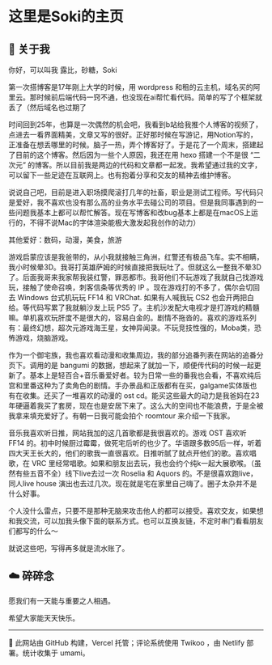 # 这里是Soki的主页

## 🌟 关于我
你好，可以叫我 露比，砂糖，Soki

第一次搭博客是17年刚上大学的时候，用 wordpress 和租的云主机，域名买的阿里云。那时候前后端代码一窍不通，也没现在ai帮忙看代码。简单的写了个框架就丢了（然后域名也过期了

时间回到25年，也算是一次偶然的机会吧，我看到b站给我推个人博客的视频了，点进去一看界面精美，文章又写的很好。正好那时候在写游记，用Notion写的，正准备在想丢哪里的时候。脑子一热，弄个博客好了。于是花了一个周末，搭建起了目前的这个博客。然后因为一些个人原因，我还在用 hexo 搭建一个不是很 “二次元” 的博客。所以目前我是两边的代码和文章都一起发。我希望通过我的文字，可以留下一些足迹在互联网上。也有抱着分享和交友的精神去维护博客。

说说自己吧，目前是进入职场摸爬滚打几年的社畜，职业是测试工程师。写代码只是爱好，我不喜欢也没有那么高的业务水平去碰公司的项目。但是我同事遇到的一些问题我基本上都可以帮忙解答。现在写博客和改bug基本上都是在macOS上运行的，不得不说Mac的字体渲染能极大激发起我创作的动力）

其他爱好：数码，动漫，美食，旅游

游戏启蒙应该是我爸带的，从小我就接触三角洲，红警还有极品飞车。实不相瞒，我小时候晕3D。我哥打英雄萨姆的时候直接把我玩吐了。但就这么一整我不晕3D了。后面我哥来我家帮我装红警，罪恶都市。我哥他们不玩游戏了我就自己找游戏玩，接触了使命召唤，刺客信条等优秀的 IP 。现在游戏打的不多了，偶尔会切回去 Windows 台式机玩玩 FF14 和 VRChat. 如果有人喊我玩 CS2 也会开两把白给。等代码写累了我就躺沙发上玩 PS5 了。主机沙发配大电视才是打游戏的精髓嘛。单机喜欢玩肝度不是很大的，容易白金的。剧情不拖沓的。喜欢的游戏系列有：最终幻想，超次元游戏海王星，女神异闻录。不玩竞技性强的，Moba类，恐怖游戏，烧脑游戏。

作为一个御宅族，我也喜欢看动漫和收集周边，我的部分追番列表在网站的追番分页下。调用的是 bangumi 的数据，想起来了就加一下，顺便传代码的时候一起更新了。基本上是轻百合+音乐番爱好者。较为日常一些的番我也会看，不喜欢纯后宫和里番这种为了卖角色的剧情。手办景品和正版都有在买，galgame实体版也有在收集。还买了一堆喜欢的动漫的 ost cd。能买这些最大的动力是我爸妈在23年硬逼着我买了套房，现在也是安居下来了。这么大的空间也不能浪费，于是全被我拿来填充爱好了。有朝一日我可能会拍个 roomtour 来介绍一下我家。

音乐我喜欢听日推，网站我加的这几首歌都是我很喜欢的。游戏 OST 喜欢听 FF14 的。初中时候厨过霉霉，做死宅后听的也少了。华语跟多数95后一样，听着四大天王长大的，他们的歌我一直很喜欢。日推听腻了就点开他们的歌。喜欢唱歌，在 VRC 里经常唱歌。如果和朋友出去玩，我也会约个纯k一起大展歌喉。（虽然有些五音不全）线下live去过一次 Roselia 和 Aquors 的。不是很喜欢跑live，同人live house 演出也去过几次。现在就是宅在家里自己嗨了。圈子太杂并不是什么好事。

个人没什么雷点，只要不是那种无脑来攻击他人的都可以接受。喜欢交友，如果想和我交流，可以加我头像下面的联系方式。也可以互换友链，不定时串门看看朋友们都写的什么～

就说这些吧，写得再多就是流水账了。

## ☁️ 碎碎念
愿我们有一天能与重要之人相遇。


希望大家能天天快乐。

---

🛜 此网站由 GitHub 构建，Vercel 托管；评论系统使用 Twikoo ，由 Netlify 部署。统计收集于 umami。